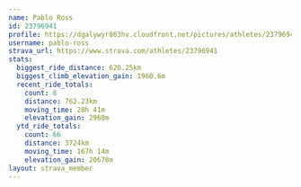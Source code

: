 ```yaml
---
name: Pablo Ross
id: 23796941
profile: https://dgalywyr863hv.cloudfront.net/pictures/athletes/23796941/14615399/1/large.jpg
username: pablo-ross
strava_url: https://www.strava.com/athletes/23796941
stats:
  biggest_ride_distance: 620.25km
  biggest_climb_elevation_gain: 1960.6m
  recent_ride_totals:
    count: 8
    distance: 762.23km
    moving_time: 28h 41m
    elevation_gain: 2968m
  ytd_ride_totals:
    count: 66
    distance: 3724km
    moving_time: 167h 14m
    elevation_gain: 20678m
layout: strava_member
--- 
```

